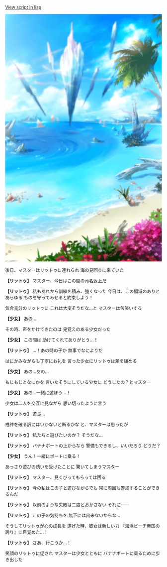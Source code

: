[View script in lisp](../scripts/210051104.txt)

![sea_beach_day.png](../images/backgrounds/sea_beach_day.png)

後日、マスターはリットゥに連れられ
海の見回りに来ていた

**【リットゥ】**
マスター、今日はこの間の汚名返上だ

**【リットゥ】**
私もあれから訓練を積み、強くなった
今日は、この領域のありとあらゆる
ものを守ってみせると約束しよう！

気合充分のリットゥに
これは大変そうだな…と
マスターは苦笑いする

**【少女】**
あの…

その時、声をかけてきたのは
見覚えのある少女だった

**【少女】**
この間は
助けてくれてありがとう…！

**【リットゥ】**
…！あの時の子か
無事でなによりだ

はにかみながらも丁寧にお礼を
言った少女にリットゥは頬を緩める

**【少女】**
あの…あの…

もじもじとなにかを
言いたそうにしている少女に
どうしたの？とマスター

**【少女】**
あの…一緒に遊ぼう…！

少女は二人を交互に見ながら
思い切ったように言う

**【リットゥ】**
遊ぶ…

戒律を破る訳にはいかないと断るかな
と、マスターは思ったが

**【リットゥ】**
私たちと遊びたいのか？
そうだな…

**【リットゥ】**
バナナボートの上からなら
警備もできるし、いいだろう
どうだ？

**【少女】**
うん！一緒にボートに乗る！

あっさり遊びの誘いを受けたことに
驚いてしまうマスター

**【リットゥ】**
マスター、見くびってもらっては困る

**【リットゥ】**
今の私はこの子と遊びながらでも
常に周囲も警戒することができるんだ

**【リットゥ】**
以前のような失敗は二度とおかさない
それに――

**【リットゥ】**
この子の気持ちを
無下には出来ないからな…

そうしてリットゥが心の成長を
遂げた時、彼女は新しい力
『海浜ビーチ帝国の誇り』に目覚めた…！

**【リットゥ】**
さあ、行こうか…！

笑顔のリットゥに促され
マスターは少女とともに
バナナボートに乗るために歩き出した
